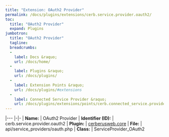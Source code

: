 ```yaml
---
title: "Extension: OAuth2 Provider"
permalink: /docs/plugins/extensions/cerb.service.provider.oauth2/
toc:
  title: "OAuth2 Provider"
  expand: Plugins
jumbotron:
  title: "OAuth2 Provider"
  tagline: 
  breadcrumbs:
  -
    label: Docs &raquo;
    url: /docs/home/
  -
    label: Plugins &raquo;
    url: /docs/plugins/
  -
    label: Extension Points &raquo;
    url: /docs/plugins/#extensions
  -
    label: Connected Service Provider &raquo;
    url: /docs/plugins/extensions/points/cerb.connected_service.provider
---
```


|---
|-|-
| **Name:** | OAuth2 Provider
| **Identifier (ID):** | cerb.service.provider.oauth2
| **Plugin:** | [cerberusweb.core](/docs/plugins/cerberusweb.core/)
| **File:** | api/service_providers/oauth.php
| **Class:** | ServiceProvider_OAuth2

